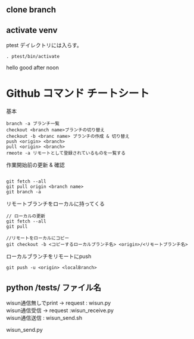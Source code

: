 ## clone branch

## activate venv
ptest デイレクトリには入らす。

`. ptest/bin/activate`

hello good after noon


# Github コマンド チートシート

基本
```
branch -a ブランチ一覧
checkout <branch name>ブランチの切り替え
checkout -b <branc name> ブランチの作成 & 切り替え
push <origin> <branch>
pull <origin> <branch>
rmeote -a リモートとして登録されているものを一覧する
```

作業開始前の更新 & 確認

```

git fetch --all 
git pull origin <branch name>
git branch -a
```

リモートブランチをローカルに持ってくる
```
// ローカルの更新
git fetch --all 
git pull

//リモートをローカルにコピー
git checkout -b <コピーするローカルブランチ名> <origin>/<リモートブランチ名>
```

ローカルブランチをリモートにpush
```
git push -u <origin> <localBranch>
```

## python /tests/ ファイル名
wisun通信無しでprint -> request : wisun.py<br>
wisun通信受信 -> request :wisun_receive.py<br>
wisun通信送信 : wisun_send.sh<br>

wisun_send.py